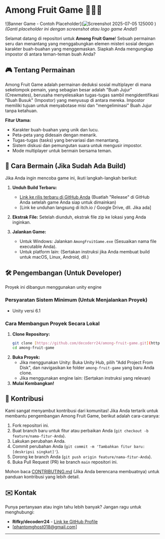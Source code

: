 # Among Fruit Game 🍎🍋🥝

![Banner Game - Contoh Placeholder](![Screenshot 2025-07-05 125000](https://github.com/user-attachments/assets/c29a807b-ae35-41ac-9418-d14b4288ea4e)
)
*(Ganti placeholder ini dengan screenshot atau logo game Anda!)*

Selamat datang di repositori untuk **Among Fruit Game**! Sebuah permainan seru dan menantang yang menggabungkan elemen misteri sosial dengan karakter buah-buahan yang menggemaskan. Siapkah Anda mengungkap impostor di antara teman-teman buah Anda?

## 🎮 Tentang Permainan

Among Fruit Game adalah permainan deduksi sosial multiplayer di mana sekelompok pemain, yang sebagian besar adalah "Buah Jujur" (Crewmates), berusaha menyelesaikan tugas-tugas sambil mengidentifikasi "Buah Busuk" (Impostor) yang menyusup di antara mereka. Impostor memiliki tujuan untuk menyabotase misi dan "mengeliminasi" Buah Jujur tanpa ketahuan.

**Fitur Utama:**
* Karakter buah-buahan yang unik dan lucu.
* Peta-peta yang didesain dengan menarik.
* Tugas-tugas (tasks) yang bervariasi dan menantang.
* Sistem diskusi dan pemungutan suara untuk mengusir impostor.
* Mode multiplayer untuk bermain bersama teman.

## 🚀 Cara Bermain (Jika Sudah Ada Build)

Jika Anda ingin mencoba game ini, ikuti langkah-langkah berikut:

1.  **Unduh Build Terbaru:**
    * [Link ke rilis terbaru di GitHub Anda](https://github.com/decoderr24/among-fruit-game/releases) (Buatlah "Release" di GitHub Anda setelah game Anda siap untuk dimainkan)
    * [Link ke unduhan langsung di itch.io / Google Drive, dll. Jika ada]

2.  **Ekstrak File:** Setelah diunduh, ekstrak file zip ke lokasi yang Anda inginkan.
3.  **Jalankan Game:**
    * Untuk Windows: Jalankan `AmongFruitGame.exe` (Sesuaikan nama file executable Anda).
    * Untuk platform lain: (Sertakan instruksi jika Anda membuat build untuk macOS, Linux, Android, dll.)

## 🛠️ Pengembangan (Untuk Developer)

Proyek ini dibangun menggunakan unity engine

### Persyaratan Sistem Minimum (Untuk Menjalankan Proyek)

- Unity versi 6.1

### Cara Membangun Proyek Secara Lokal

1.  **Clone Repository:**
    ```bash
    git clone [https://github.com/decoderr24/among-fruit-game.git](https://github.com/decoderr24/among-fruit-game.git)
    cd among-fruit-game
    ```
2.  **Buka Proyek:**
    * Jika menggunakan Unity: Buka Unity Hub, pilih "Add Project From Disk", dan navigasikan ke folder `among-fruit-game` yang baru Anda clone.
    * Jika menggunakan engine lain: (Sertakan instruksi yang relevan)
3.  **Mulai Kembangkan!**

## 🤝 Kontribusi

Kami sangat menyambut kontribusi dari komunitas! Jika Anda tertarik untuk membantu pengembangan Among Fruit Game, berikut adalah cara-caranya:

1.  Fork repositori ini.
2.  Buat branch baru untuk fitur atau perbaikan Anda (`git checkout -b feature/nama-fitur-Anda`).
3.  Lakukan perubahan Anda.
4.  Commit perubahan Anda (`git commit -m 'Tambahkan fitur baru: [deskripsi singkat]'`).
5.  Dorong ke branch Anda (`git push origin feature/nama-fitur-Anda`).
6.  Buka Pull Request (PR) ke branch `main` repositori ini.

Mohon baca [CONTRIBUTING.md](CONTRIBUTING.md) (Jika Anda berencana membuatnya) untuk panduan kontribusi yang lebih detail.

## ✉️ Kontak

Punya pertanyaan atau ingin tahu lebih banyak? Jangan ragu untuk menghubungi:
* **Rifky/decoderr24** - [Link ke GitHub Profile](https://github.com/decoderr24)
* [phantomghost018@gmail.com]

---

